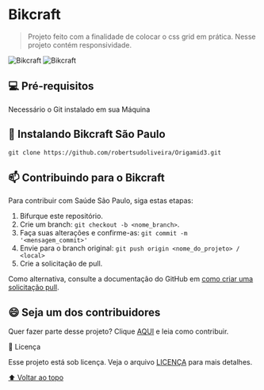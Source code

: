 # Bikcraft

>Projeto feito com a finalidade de colocar o css grid em prática.
>Nesse projeto contém responsividade.




<img src="./assets/Bikcraft.gif" alt="Bikcraft" />

<img src="./assets/Bikcraftx.gif" alt="Bikcraft" />


## 💻 Pré-requisitos

Necessário o Git instalado em sua Máquina


## 🚀 Instalando Bikcraft São Paulo

`git clone https://github.com/robertsudoliveira/Origamid3.git`




## 📫 Contribuindo para o Bikcraft
<!---Se o seu README for longo ou se você tiver algum processo ou etapas específicas que deseja que os contribuidores sigam, considere a criação de um arquivo CONTRIBUTING.md separado--->
Para contribuir com Saúde São Paulo, siga estas etapas:

1. Bifurque este repositório.
2. Crie um branch: `git checkout -b <nome_branch>`.
3. Faça suas alterações e confirme-as: `git commit -m '<mensagem_commit>'`
4. Envie para o branch original: `git push origin <nome_do_projeto> / <local>`
5. Crie a solicitação de pull.

Como alternativa, consulte a documentação do GitHub em [como criar uma solicitação pull](https://help.github.com/en/github/collaborating-with-issues-and-pull-requests/creating-a-pull-request).






## 😄 Seja um dos contribuidores<br>

Quer fazer parte desse projeto? Clique [AQUI](CONTRIBUTING.md) e leia como contribuir.

📝 Licença

Esse projeto está sob licença. Veja o arquivo [LICENÇA](LICENSE.md) para mais detalhes.

[⬆ Voltar ao topo](#nome-do-projeto)<br>
